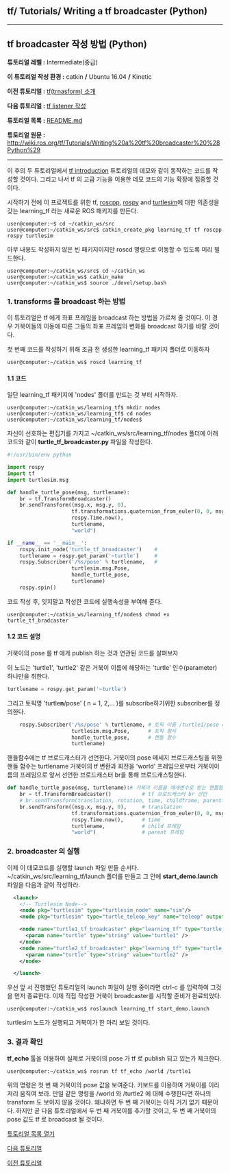## tf/ Tutorials/ Writing a tf broadcaster (Python)



---


## tf broadcaster 작성 방법 (Python)

**튜토리얼 레벨 :**  Intermediate(중급)

**이 튜토리얼 작성 환경 :**  catkin **/** Ubuntu 16.04 **/** Kinetic

**이전 튜토리얼 :** [tf(trnasform) 소개](./tf_0_Instroduction.md)

**다음 튜토리얼 :** [tf listener 작성](./tf_2_listener.md)

**튜토리얼 목록 :** [README.md](../README.md)

**튜토리얼 원문 :** <http://wiki.ros.org/tf/Tutorials/Writing%20a%20tf%20broadcaster%20%28Python%29>

------

이 후의 두 튜토리얼에서 [tf introduction](http://wiki.ros.org/tf/Tutorials/Introduction%20to%20tf) 튜토리얼의 데모와 같이 동작하는 코드를 작성할 것이다. 그리고 나서 tf 의 고급 기능을 이용한 데모 코드의 기능 확장에 집중할 것이다.

시작하기 전에 이 프로젝트를 위한  tf, [roscpp](http://wiki.ros.org/roscpp), [rospy](http://wiki.ros.org/rospy) and [turtlesim](./turtlesim.md)에 대한 의존성을 갖는 learning_tf 라는 새로운 ROS 패키지를 만든다.

```
user@computer:~$ cd ~/catkin_ws/src
user@computer:~/catkin_ws/src$ catkin_create_pkg learning_tf tf roscpp rospy turtlesim
```

아무 내용도 작성하지 않은 빈 패키지이지만 roscd 명령으로 이동할 수 있도록 미리 빌드한다.

```
user@computer:~/catkin_ws/src$ cd ~/catkin_ws
user@computer:~/catkin_ws$ catkin_make
user@computer:~/catkin_ws$ source ./devel/setup.bash
```



### 1. transforms 를 broadcast 하는 방법 

이 튜토리얼은 tf 에게 좌표 프레임을 broadcast 하는 방법을 가르쳐 줄 것이다. 이 경우 거북이들의 이동에 따른 그들의 좌표 프레임의 변화를 broadcast 하기를 바랄 것이다.

첫 번째 코드를 작성하기 위해 조금 전 생성한 learning_tf 패키지 폴더로 이동하자

```
user@computer:~/catkin_ws$ roscd learning_tf
```



#### 1.1 코드

일단 learning_tf 패키지에 'nodes' 폴더를 만드는 것 부터 시작하자.

```
user@computer:~/catkin_ws/learning_tf$ mkdir nodes
user@computer:~/catkin_ws/learning_tf$ cd nodes
user@computer:~/catkin_ws/learning_tf/nodes$
```

자신이 선호하는 편집기를 가지고 ~/catkin_ws/src/learning_tf/nodes 폴더에 아래 코드와 같이 **turtle_tf_broadcaster.py** 파일을 작성한다.


```python
#!/usr/bin/env python  

import rospy
import tf
import turtlesim.msg

def handle_turtle_pose(msg, turtlename):
    br = tf.TransformBroadcaster()
    br.sendTransform((msg.x, msg.y, 0),
                     tf.transformations.quaternion_from_euler(0, 0, msg.theta),
                     rospy.Time.now(),
                     turtlename,
                     "world")

if __name__ == '__main__':
    rospy.init_node('turtle_tf_broadcaster')	#
    turtlename = rospy.get_param('~turtle')		# 
    rospy.Subscriber('/%s/pose' % turtlename,	# 
                     turtlesim.msg.Pose,
                     handle_turtle_pose,
                     turtlename)
    rospy.spin()
```

코드 작성 후, 잊지말고 작성한 코드에 실행속성을 부여해 준다.

```
user@computer:~/catkin_ws/learning_tf/nodes$ chmod +x turtle_tf_bradcaster
```



#### 1.2 코드 설명

거북이의 pose 를 tf 에게 publish 하는 것과 연관된 코드를 살펴보자

이 노드는 'turtle1', 'turtle2' 같은 거북이 이름에 해당하는 'turtle' 인수(parameter) 하나만을 취한다.

```python
turtlename = rospy.get_param('~turtle')		
```

그리고 토픽명 'turtle**n**/pose' ( n = 1, 2,... )를 subscribe하기위한 subscriber를 정의한다.  

```python
    rospy.Subscriber('/%s/pose' % turtlename, # 토픽 이름 /turtle1/pose or /turtle2/pose ...
                     turtlesim.msg.Pose,      # 토픽 형식
                     handle_turtle_pose,      # 핸들 함수
                     turtlename)
```

핸들함수에는 tf 브로드캐스터가 선언한다. 거북이의 pose 메세지 브로드캐스팅을 위한 핸들 함수는 turtlename 거북이의 tf 변환과 회전을 'world' 프레임으로부터 거북이이름의 프레임으로 앞서 선언한 브로드캐스터 br을 통해 브로드캐스팅한다.

```python
def handle_turtle_pose(msg, turtlename):# 거북이 이름을 매개변수로 받는 핸들함수 정의
	br = tf.TransformBroadcaster()          # tf 브로드캐스터 br 선언
    # br.sendTransform(translation, rotation, time, childframe, parentframe)
    br.sendTransform((msg.x, msg.y, 0),     # translation
                     tf.transformations.quaternion_from_euler(0, 0, msg.theta), # rotation
                     rospy.Time.now(),      # time
                     turtlename,            # child 프레임
                     "world")               # parent 프레임
```



### 2. broadcaster 의 실행

이제 이 데모코드를 실행할 launch 파일 만들 순서다. ~/catkin_ws/src/learning_tf/launch 폴더를 만들고 그 안에 **start_demo.launch** 파일을 다음과 같이 작성하라.

```xml
  <launch>
    <!-- Turtlesim Node-->
    <node pkg="turtlesim" type="turtlesim_node" name="sim"/>
    <node pkg="turtlesim" type="turtle_teleop_key" name="teleop" output="screen"/>

    <node name="turtle1_tf_broadcaster" pkg="learning_tf" type="turtle_tf_broadcaster.py" respawn="false" output="screen" >
      <param name="turtle" type="string" value="turtle1" />
    </node>
    <node name="turtle2_tf_broadcaster" pkg="learning_tf" type="turtle_tf_broadcaster.py" respawn="false" output="screen" >
      <param name="turtle" type="string" value="turtle2" /> 
    </node>

  </launch>
```

우선 앞 서 진행했던 튜토리얼의 launch 파일이 실행 중이라면 ctrl-c 를 입력하여 그것을 먼저 종료한다. 이제 직접 작성한 거북이 broadcaster를 시작할 준비가 완료되었다.

```
user@computer:~/catkin_ws$ roslaunch learning_tf start_demo.launch
```

turtlesim 노드가 실행되고 거북이가 한 마리 보일 것이다.



### 3. 결과 확인

**tf_echo** 툴을 이용하여 실제로 거북이의 pose 가 tf 로 publish 되고 있는가 체크한다.

```
user@computer:~/catkin_ws$ rosrun tf tf_echo /world /turtle1
```

위의 명령은 첫 번 째 거북이의 pose 값을 보여준다. 키보드를 이용하여 거북이를 이리저리 움직여 보라. 만일 같은 명령을 /world 와 /turtle2 에 대해 수행한다면 하나의 transform 도 보이지 않을 것이다. 왜냐하면 두 번 째 거북이는 아직 거기 없기 때문이다. 하지만 곧 다음 튜토리얼에서 두 번 째 거북이를 추가할 것이고, 두 번 째 거북이의 pose 값도 tf 로 broadcast 될 것이다.



[튜토리얼 목록 열기](../README.md)



[다음 튜토리얼](./tf_2_listener.md)

[이전 튜토리얼](./tf_0_Instroduction.md)

